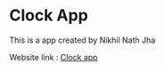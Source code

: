 # Clock App

This is a app created by Nikhil Nath Jha

Website link : [Clock app](https://clockappbynnj.netlify.app)
